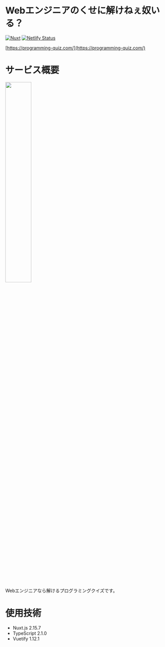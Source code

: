 # Webエンジニアのくせに解けねぇ奴いる？
[![Nuxt](https://img.shields.io/badge/Nuxt-v2.15.7-brightgreen)](https://img.shields.io/badge/Nuxt-v2.15.7-brightgreen)
[![Netlify Status](https://api.netlify.com/api/v1/badges/88272fac-1b20-4a09-937c-0b5579d1d4dd/deploy-status)](https://app.netlify.com/sites/programming-riddle/deploys)

[https://programming-quiz.com/](https://programming-quiz.com/)

# サービス概要

<a href="https://perfect-security.jp/">
  <img width="40%" src="https://user-images.githubusercontent.com/72296262/122736426-fb7dae80-d2ba-11eb-8c18-9f56fef17568.gif" />
</a>

Webエンジニアなら解けるプログラミングクイズです。

# 使用技術
- Nuxt.js 2.15.7
- TypeScript 2.1.0
- Vuetify 1.12.1

